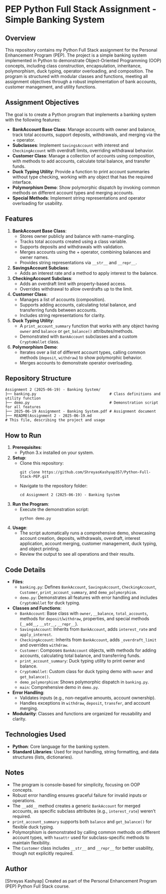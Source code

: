 # PEP Python Full Stack Assignment - Simple Banking System

## Overview
This repository contains my Python Full Stack assignment for the Personal Enhancement Program (PEP). The project is a simple banking system implemented in Python to demonstrate Object-Oriented Programming (OOP) concepts, including class construction, encapsulation, inheritance, polymorphism, duck typing, operator overloading, and composition. The program is structured with modular classes and functions, meeting all assignment objectives through a robust implementation of bank accounts, customer management, and utility functions.

## Assignment Objectives
The goal is to create a Python program that implements a banking system with the following features:
- **BankAccount Base Class**: Manage accounts with owner and balance, track total accounts, support deposits, withdrawals, and merging via the + operator.
- **Subclasses**: Implement `SavingsAccount` with interest and `CheckingAccount` with overdraft limits, overriding withdrawal behavior.
- **Customer Class**: Manage a collection of accounts using composition, with methods to add accounts, calculate total balance, and transfer funds.
- **Duck Typing Utility**: Provide a function to print account summaries without type checking, working with any object that has the required interface.
- **Polymorphism Demo**: Show polymorphic dispatch by invoking common methods on different account types and merging accounts.
- **Special Methods**: Implement string representations and operator overloading for usability.

## Features
1. **BankAccount Base Class**:
   - Stores owner publicly and balance with name-mangling.
   - Tracks total accounts created using a class variable.
   - Supports deposits and withdrawals with validation.
   - Merges accounts using the + operator, combining balances and owner names.
   - Provides string representations via `__str__` and `__repr__`.
2. **SavingsAccount Subclass**:
   - Adds an interest rate and a method to apply interest to the balance.
3. **CheckingAccount Subclass**:
   - Adds an overdraft limit with property-based access.
   - Overrides withdrawal to allow overdrafts up to the limit.
4. **Customer Class**:
   - Manages a list of accounts (composition).
   - Supports adding accounts, calculating total balance, and transferring funds between accounts.
   - Includes string representations for clarity.
5. **Duck Typing Utility**:
   - A `print_account_summary` function that works with any object having `owner` and `balance` or `get_balance()` attributes/methods.
   - Demonstrated with `BankAccount` subclasses and a custom `CryptoWallet` class.
6. **Polymorphism Demo**:
   - Iterates over a list of different account types, calling common methods (`deposit`, `withdraw`) to show polymorphic behavior.
   - Merges accounts to demonstrate operator overloading.

## Repository Structure
```
Assignment 2 (2025-06-19) - Banking System/
├── banking.py                                 # Class definitions and utility function
├── demo.py                                    # Demonstration script for all features
├── 2025-06-19 Assignment - Banking System.pdf # Assignment document
├── README(Assignment 2 - 2025-06-19.md                                  # This file, describing the project and usage
```

## How to Run
1. **Prerequisites**:
   - Python 3.x installed on your system.
2. **Setup**:
   - Clone this repository:
     ```
     git clone https://github.com/ShreyasKashyap357/Python-Full-Stack-PEP.git
     ```
   - Navigate to the repository folder:
     ```
     cd Assignment 2 (2025-06-19) - Banking System
     ```
3. **Run the Program**:
   - Execute the demonstration script:
     ```
     python demo.py
     ```
4. **Usage**:
   - The script automatically runs a comprehensive demo, showcasing account creation, deposits, withdrawals, overdraft, interest application, account merging, customer management, duck typing, and object printing.
   - Review the output to see all operations and their results.

## Code Details
- **Files**:
  - `banking.py`: Defines `BankAccount`, `SavingsAccount`, `CheckingAccount`, `Customer`, `print_account_summary`, and `demo_polymorphism`.
  - `demo.py`: Demonstrates all features with error handling and includes `CryptoWallet` for duck typing.
- **Classes and Functions**:
  - `BankAccount`: Base class with `owner`, `__balance`, `total_accounts`, methods for `deposit`/`withdraw`, properties, and special methods (`__add__`, `__str__`, `__repr__`).
  - `SavingsAccount`: Inherits from `BankAccount`, adds `interest_rate` and `apply_interest`.
  - `CheckingAccount`: Inherits from `BankAccount`, adds `_overdraft_limit` and overrides `withdraw`.
  - `Customer`: Composes `BankAccount` objects, with methods for adding accounts, calculating total balance, and transferring funds.
  - `print_account_summary`: Duck typing utility to print owner and balance.
  - `CryptoWallet`: Custom class for duck typing demo with `owner` and `get_balance()`.
  - `demo_polymorphism`: Shows polymorphic dispatch in `banking.py`.
  - `main`: Comprehensive demo in `demo.py`.
- **Error Handling**:
  - Validates inputs (e.g., non-negative amounts, account ownership).
  - Handles exceptions in `withdraw`, `deposit`, `transfer`, and account merging.
- **Modularity**: Classes and functions are organized for reusability and clarity.

## Technologies Used
- **Python**: Core language for the banking system.
- **Standard Libraries**: Used for input handling, string formatting, and data structures (lists, dictionaries).

## Notes
- The program is console-based for simplicity, focusing on OOP concepts.
- Robust error handling ensures graceful failure for invalid inputs or operations.
- The `__add__` method creates a generic `BankAccount` for merged accounts, as specific subclass attributes (e.g., `interest_rate`) weren’t required.
- `print_account_summary` supports both `balance` and `get_balance()` for flexible duck typing.
- Polymorphism is demonstrated by calling common methods on different account types, with `hasattr` used for subclass-specific methods to maintain flexibility.
- The `Customer` class includes `__str__` and `__repr__` for better usability, though not explicitly required.

## Author
[Shreyas Kashyap]
Created as part of the Personal Enhancement Program (PEP) Python Full Stack course.
